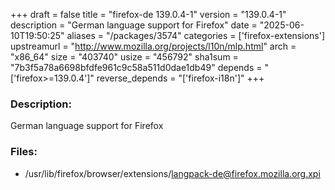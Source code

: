 +++
draft = false
title = "firefox-de 139.0.4-1"
version = "139.0.4-1"
description = "German language support for Firefox"
date = "2025-06-10T19:50:25"
aliases = "/packages/3574"
categories = ['firefox-extensions']
upstreamurl = "http://www.mozilla.org/projects/l10n/mlp.html"
arch = "x86_64"
size = "403740"
usize = "456792"
sha1sum = "7b3f5a78a6698bfdfe961c9c58a511d0dae1db49"
depends = "['firefox>=139.0.4']"
reverse_depends = "['firefox-i18n']"
+++
### Description: 
German language support for Firefox

### Files: 
* /usr/lib/firefox/browser/extensions/langpack-de@firefox.mozilla.org.xpi
